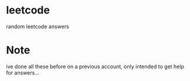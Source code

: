 # leetcode
random leetcode answers
# Note
ive done all these before on a previous account, only intended to get help for answers... 
